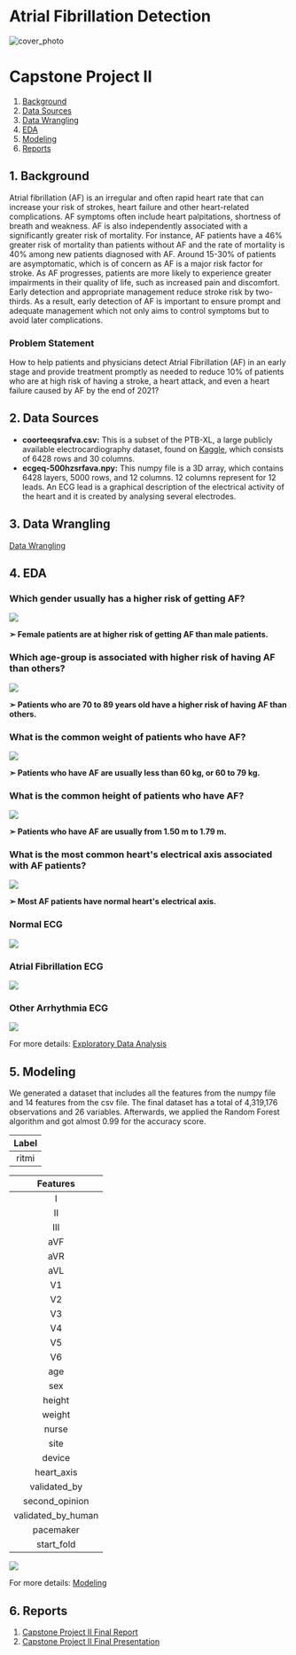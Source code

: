 # Atrial Fibrillation Detection 
![cover_photo](./img/AFib-Animation.gif)

# Capstone Project II
1.	[Background](#1-background)
2.	[Data Sources](#2-data-sources)
3.  [Data Wrangling](#3-data-wrangling)
4.  [EDA](#4-eda)
5.  [Modeling](#5-modeling)
6.	[Reports](#6-reports)

## 1. Background
Atrial fibrillation (AF) is an irregular and often rapid heart rate that can increase your risk of strokes, heart failure and other heart-related complications. AF symptoms often include heart palpitations, shortness of breath and weakness. AF is also independently associated with a significantly greater risk of mortality. For instance, AF patients have a 46% greater risk of mortality than patients without AF and the rate of mortality is 40% among new patients diagnosed with AF. Around 15-30% of patients are asymptomatic, which is of concern as AF is a major risk factor for stroke. As AF progresses, patients are more likely to experience greater impairments in their quality of life, such as increased pain and discomfort. Early detection and appropriate management reduce stroke risk by two-thirds. As a result, early detection of AF is important to ensure prompt and adequate management which not only aims to control symptoms but to avoid later complications.

### Problem Statement
How to help patients and physicians detect Atrial Fibrillation (AF) in an early stage and provide treatment promptly as needed to reduce 10% of patients who are at high risk of having a stroke, a heart attack, and even a heart failure caused by AF by the end of 2021?

## 2. Data Sources
- **coorteeqsrafva.csv:** This is a subset of the PTB-XL, a large publicly available electrocardiography dataset, found on [Kaggle](https://www.kaggle.com/arjunascagnetto/ptbxl-atrial-fibrillation-detection), which consists of 6428 rows and 30 columns. 
- **ecgeq-500hzsrfava.npy:** This numpy file is a 3D array, which contains 6428 layers, 5000 rows, and 12 columns. 12 columns represent for 12 leads. An ECG lead is a graphical description of the electrical activity of the heart and it is created by analysing several electrodes.


## 3. Data Wrangling
[Data Wrangling](https://github.com/tvo10/atrial-fibrillation-detection/blob/main/01_afib_detection_data_wrangling.ipynb)

## 4. EDA
### Which gender usually has a higher risk of getting AF?
<p>
    <img src="https://github.com/tvo10/atrial-fibrillation-detection/blob/main/img/rhythm_by_sex.PNG" />
</p>
<p><b>➣ Female patients are at higher risk of getting AF than male patients.</b></p>

### Which age-group is associated with higher risk of having AF than others?
<p>
  <img src="https://github.com/tvo10/atrial-fibrillation-detection/blob/main/img/rhythm_by_age.PNG" />
</p>
<p><b>➣ Patients who are 70 to 89 years old have a higher risk of having AF than others.</b></p>
            
### What is the common weight of patients who have AF?
<p>
  <img src="https://github.com/tvo10/atrial-fibrillation-detection/blob/main/img/rhythm_by_weight.PNG" />
</p>
<p><b>➣ Patients who have AF are usually less than 60 kg, or 60 to 79 kg.</b></p>

### What is the common height of patients who have AF?
<p>
  <img src="https://github.com/tvo10/atrial-fibrillation-detection/blob/main/img/rhythm_by_height.PNG" />
</p>
<p><b>➣ Patients who have AF are usually from 1.50 m to 1.79 m.</b></p>

### What is the most common heart's electrical axis associated with AF patients?
<p>
  <img src="https://github.com/tvo10/atrial-fibrillation-detection/blob/main/img/rhythm_by_heart_axis.PNG" />
</p>
<p><b>➣ Most AF patients have normal heart's electrical axis.</b></p>

### Normal ECG
<p>
  <img src="https://github.com/tvo10/atrial-fibrillation-detection/blob/main/img/normal_ecg.PNG" />
</p>

### Atrial Fibrillation ECG
<p>
  <img src="https://github.com/tvo10/atrial-fibrillation-detection/blob/main/img/atrial_fibrillation_ecg.PNG" />
</p>

### Other Arrhythmia ECG
<p>
  <img src="https://github.com/tvo10/atrial-fibrillation-detection/blob/main/img/other_arrhythmia_ecg.PNG" />
</p>

For more details: 
[Exploratory Data Analysis](https://github.com/tvo10/atrial-fibrillation-detection/blob/main/02_afib_detection_eda.ipynb)

## 5. Modeling
<p>We generated a dataset that includes all the features from the numpy file and 14 features from the csv file. The final dataset has a total of 4,319,176 observations and 26 variables. Afterwards, we applied the Random Forest algorithm and got almost 0.99 for the accuracy score.
</p>

| Label |
|:---:|
| ritmi |


| Features  | 
| :----: |
| I |
| II |
| III |
| aVF |
| aVR |
| aVL |
| V1 |
| V2 |
| V3 |
| V4 |
| V5 |
| V6 |
| age |
| sex |
| height |
| weight |
| nurse |
| site |
| device |
| heart_axis |
| validated_by |
| second_opinion |
| validated_by_human |
| pacemaker |
| start_fold |
<p>
<img src = "https://github.com/tvo10/atrial-fibrillation-detection/blob/main/img/modeling.PNG" />
</p>

For more details: 
[Modeling](https://github.com/tvo10/atrial-fibrillation-detection/blob/main/04_afib_detection_modeling.ipynb)

## 6. Reports
1. [Capstone Project II Final Report](https://github.com/tvo10/atrial-fibrillation-detection/blob/main/afib_detection_report.pdf)
2. [Capstone Project II Final Presentation](https://docs.google.com/presentation/d/1hBh9Pb7svQN0gg5JdP9LnS4gQ1PKYUQXwtJT0ZPAKVg/edit?usp=sharing)
